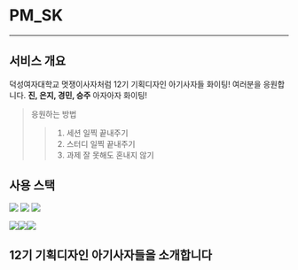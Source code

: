 # PM_SK
---
## 서비스 개요
덕성여자대학교 멋쟁이사자처럼 12기 기획디자인 아기사자들 화이팅!
여러분을 응원합니다. **진, 은지, 경민, 승주** 아자아자 화이팅!

> 응원하는 방법
>> 1. 세션 일찍 끝내주기
>> 2. 스터디 일찍 끝내주기
>> 3. 과제 잘 못해도 혼내지 않기

## 사용 스택
<img src="https://img.shields.io/badge/Python-3776AB?style=for-the-badge&logo=Python&logoColor=white">
<img src="https://img.shields.io/badge/HTML5-E34F26?style=for-the-badge&logo=HTML5&logoColor=white">
<img src="https://img.shields.io/badge/figma-F24E1E?style=for-the-badge&logo=HTML5&logoColor=white">


<img src="https://img.shields.io/badge/Python-3776AB?style=for-the-badge&logo=Python&logoColor=white"><img src="https://img.shields.io/badge/HTML5-E34F26?style=for-the-badge&logo=HTML5&logoColor=white"><img src="https://img.shields.io/badge/figma-F24E1E?style=for-the-badge&logo=HTML5&logoColor=white">

## 12기 기획디자인 아기사자들을 소개합니다

